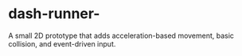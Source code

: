# dash-runner-
A small 2D prototype that adds acceleration-based movement, basic collision, and event-driven input.
